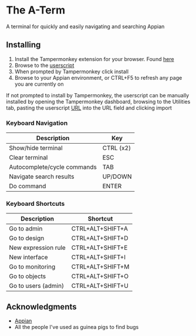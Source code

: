 # The A-Term
A terminal for quickly and easily navigating and searching Appian

## Installing
1. Install the Tampermonkey extension for your browser. Found [here](https://tampermonkey.net/)
2. Browse to the [userscript](https://github.com/planted-dev/the-a-term/raw/main/the-a-term.user.js)
3. When prompted by Tampermonkey click install
4. Browse to your Appian environment, or CTRL+F5 to refresh any page you are currently on

If not prompted to install by Tampermonkey, the userscript can be manually installed by opening the Tampermonkey dashboard, browsing to the Utilities tab, pasting the userscript [URL](https://github.com/planted-dev/the-a-term/raw/main/the-a-term.user.js) into the URL field and clicking import

### Keyboard Navigation
| Description                 | Key       |
| --------------------------- | --------- |
| Show/hide terminal          | CTRL (x2) |
| Clear terminal              | ESC       |
| Autocomplete/cycle commands | TAB       |
| Navigate search results     | UP/DOWN   |
| Do command                  | ENTER     |

### Keyboard Shortcuts
| Description         | Shortcut         |
| ------------------- | ---------------- |
| Go to admin         | CTRL+ALT+SHIFT+A |
| Go to design        | CTRL+ALT+SHIFT+D |
| New expression rule | CTRL+ALT+SHIFT+E |
| New interface       | CTRL+ALT+SHIFT+I |
| Go to monitoring    | CTRL+ALT+SHIFT+M |
| Go to objects       | CTRL+ALT+SHIFT+O |
| Go to users (admin) | CTRL+ALT+SHIFT+U |

## Acknowledgments

* [Appian](appian.com)
* All the people I've used as guinea pigs to find bugs